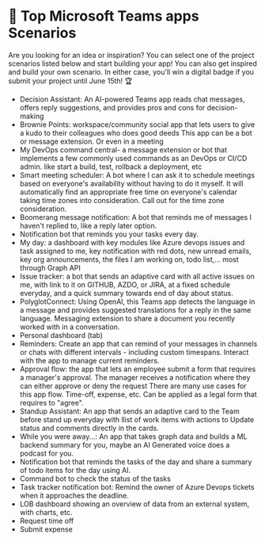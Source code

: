 # 📃 Top Microsoft Teams apps Scenarios

Are you looking for an idea or inspiration? You can select one of the project scenarios listed below and start building your app! You can also get inspired and build your own scenario. In either case, you'll win a digital badge if you submit your project until June 15th! 🏆

- Decision Assistant: An AI-powered Teams app reads chat messages, offers reply suggestions, and provides pros and cons for decision-making
- Brownie Points: workspace/community social app that lets users to give a kudo to their colleagues who does good deeds	This app can be a bot or message extension. Or even in a meeting
- My DevOps command central- a message extension or bot that implements a few commonly used commands as an DevOps or CI/CD admin. like start a build, test, rollback a deployment, etc
- Smart meeting scheduler: A bot where I can ask it to schedule meetings based on everyone's availability without having to do it myself. It will automatically find an appropriate free time on everyone's calendar taking time zones into consideration. Call out for the time zone consideration.
- Boomerang message notification: A bot that reminds me of messages I haven't replied to, like a reply later option.
- Notification bot that reminds you your tasks every day.
- My day: a dashboard with key modules like Azure devops issues and task assigned to me, key notification with red dots, new unread emails, key org announcements, the files I am working on, todo list,... most through Graph API
- Issue tracker: a bot that sends an adaptive card with all active issues on me, with link to it on GITHUB, AZDO, or JIRA, at a fixed schedule everyday, and a quick summary towards end of day about status.
- PolyglotConnect: Using OpenAI, this Teams app detects the language in a message and provides suggested translations for a reply in the same language.
Messaging extension to share a document you recently worked with in a conversation.
- Personal dashboard (tab)
- Reminders: Create an app that can remind of your messages in channels or chats with different intervals - including custom timespans. Interact with the app to manage current reminders.
- Approval flow: the app that lets an employee submit a form that requires a manager's approval. The manager receives a notification where they can either approve or deny the request	There are many use cases for this app flow. Time-off, expense, etc. Can be applied as a legal form that requires to "agree".
- Standup Assistant: An app that sends an adaptive card to the Team before stand up everyday with llist of work items with actions to Update status and comments directly in the cards.
- While you were away...: An app that takes graph data and builds a ML backend summary for you, maybe an AI Generated voice does a podcast for you.
- Notification bot that reminds the tasks of the day and share a summary of todo items for the day using AI.
- Command bot to check the status of the tasks
- Task tracker notification bot: Remind the owner of Azure Devops tickets when it approaches the deadline.
- LOB dashboard showing an overview of data from an external system, with charts, etc.
- Request time off
- Submit expense
